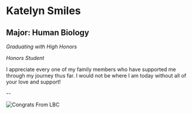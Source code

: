 # Katelyn Smiles

## Major: Human Biology

*Graduating with High Honors*

*Honors Student*

I appreciate every one of my family members who have supported me through my journey thus far. I would not be where I am today without all of your love and support!

--

<img class="markdownImage" src="./markdownAssetPath/Congrats-from-LBC.png" alt="Congrats From LBC"/>

